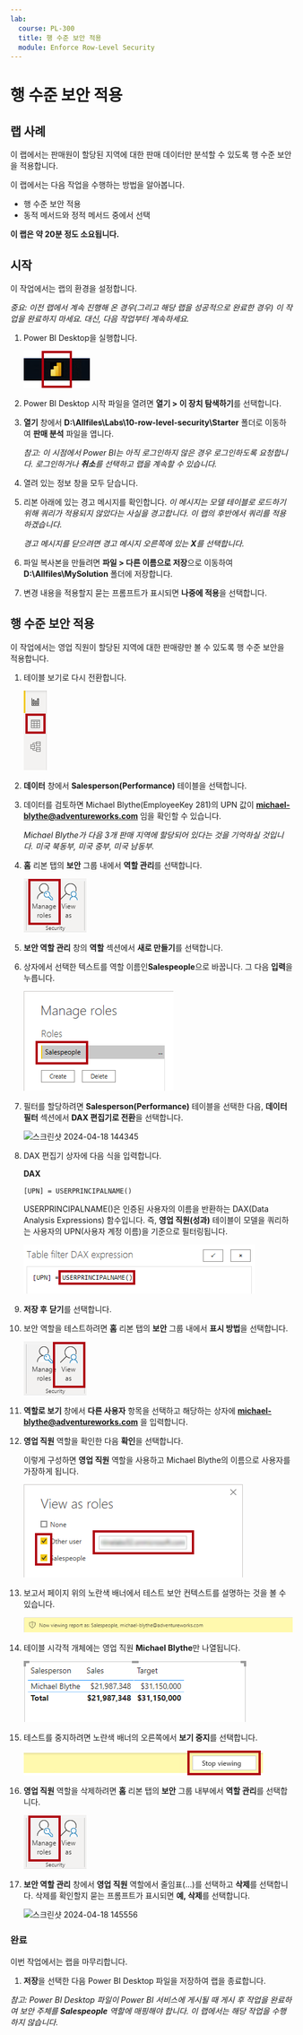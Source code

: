 ```yaml
---
lab:
  course: PL-300
  title: 행 수준 보안 적용
  module: Enforce Row-Level Security
---
```



# **행 수준 보안 적용**

## **랩 사례**

이 랩에서는 판매원이 할당된 지역에 대한 판매 데이터만 분석할 수 있도록 행 수준 보안을 적용합니다.

이 랩에서는 다음 작업을 수행하는 방법을 알아봅니다.

- 행 수준 보안 적용
- 동적 메서드와 정적 메서드 중에서 선택

**이 랩은 약 20분 정도 소요됩니다.**

## **시작**

이 작업에서는 랩의 환경을 설정합니다.

*중요: 이전 랩에서 계속 진행해 온 경우(그리고 해당 랩을 성공적으로 완료한 경우) 이 작업을 완료하지 마세요. 대신, 다음 작업부터 계속하세요.*

1. Power BI Desktop을 실행합니다.

    ![Power BI Desktop 아이콘](Linked_image_Files/02-load-data-with-power-query-in-power-bi-desktop_image1.png)

1. Power BI Desktop 시작 파일을 열려면 **열기 > 이 장치 탐색하기**를 선택합니다.

1. **열기** 창에서 **D:\Allfiles\Labs\10-row-level-security\Starter** 폴더로 이동하여 **판매 분석** 파일을 엽니다.

   *참고: 이 시점에서 Power BI는 아직 로그인하지 않은 경우 로그인하도록 요청합니다. 로그인하거나 **취소**를 선택하고 랩을 계속할 수 있습니다.*

1. 열려 있는 정보 창을 모두 닫습니다.

1. 리본 아래에 있는 경고 메시지를 확인합니다. *이 메시지는 모델 테이블로 로드하기 위해 쿼리가 적용되지 않았다는 사실을 경고합니다. 이 랩의 후반에서 쿼리를 적용하겠습니다.*
    
    *경고 메시지를 닫으려면 경고 메시지 오른쪽에 있는 **X**를 선택합니다.*

1. 파일 복사본을 만들려면 **파일 > 다른 이름으로 저장**으로 이동하여 **D:\Allfiles\MySolution** 폴더에 저장합니다.

1. 변경 내용을 적용할지 묻는 프롬프트가 표시되면 **나중에 적용**을 선택합니다.

## **행 수준 보안 적용**

이 작업에서는 영업 직원이 할당된 지역에 대한 판매량만 볼 수 있도록 행 수준 보안을 적용합니다.

1. 테이블 보기로 다시 전환합니다.

   ![그림 5701](Linked_image_Files/04-configure-data-model-in-power-bi-desktop-advanced_image20.png)

1. **데이터** 창에서 **Salesperson(Performance)** 테이블을 선택합니다.


1. 데이터를 검토하면 Michael Blythe(EmployeeKey 281)의 UPN 값이 **michael-blythe@adventureworks.com** 임을 확인할 수 있습니다.
    
    *Michael Blythe가 다음 3개 판매 지역에 할당되어 있다는 것을 기억하실 것입니다. 미국 북동부, 미국 중부, 미국 남동부.*

1. **홈** 리본 탭의 **보안** 그룹 내에서 **역할 관리**를 선택합니다.

    ![그림 5700](Linked_image_Files/04-configure-data-model-in-power-bi-desktop-advanced_image21.png)

1. **보안 역할 관리** 창의 **역할** 섹션에서 **새로 만들기**를 선택합니다.

1. 상자에서 선택한 텍스트를 역할 이름인**Salespeople**으로 바꿉니다. 그 다음 **입력**을 누릅니다.

   ![그림 5703](Linked_image_Files/04-configure-data-model-in-power-bi-desktop-advanced_image23.png)

1. 필터를 할당하려면 **Salesperson(Performance)** 테이블을 선택한 다음, **데이터 필터** 섹션에서 **DAX 편집기로 전환**을 선택합니다.

   ![스크린샷 2024-04-18 144345](https://github.com/afelix-95/PL-300-Microsoft-Power-BI-Data-Analyst/assets/148110824/1308d47f-2cca-4f88-9237-b02b66b4cf1e)

1. DAX 편집기 상자에 다음 식을 입력합니다.

    **DAX**

    ```
    [UPN] = USERPRINCIPALNAME()
    ```
    
    USERPRINCIPALNAME()은 인증된 사용자의 이름을 반환하는 DAX(Data Analysis Expressions) 함수입니다. 즉, **영업 직원(성과)** 테이블이 모델을 쿼리하는 사용자의 UPN(사용자 계정 이름)을 기준으로 필터링됩니다.

   ![그림 11](Linked_image_Files/04-configure-data-model-in-power-bi-desktop-advanced_image25.png)

1. **저장 후** **닫기**를 선택합니다.

1. 보안 역할을 테스트하려면 **홈** 리본 탭의 **보안** 그룹 내에서 **표시 방법**을 선택합니다.

   ![그림 5708](Linked_image_Files/04-configure-data-model-in-power-bi-desktop-advanced_image27.png)

1. **역할로 보기** 창에서 **다른 사용자** 항목을 선택하고 해당하는 상자에 **michael-blythe@adventureworks.com** 을 입력합니다.

1. **영업 직원** 역할을 확인한 다음 **확인**을 선택합니다.
    
    이렇게 구성하면 **영업 직원** 역할을 사용하고 Michael Blythe의 이름으로 사용자를 가장하게 됩니다.

   ![그림 5709](Linked_image_Files/04-configure-data-model-in-power-bi-desktop-advanced_image28.png)

1. 보고서 페이지 위의 노란색 배너에서 테스트 보안 컨텍스트를 설명하는 것을 볼 수 있습니다.

   ![그림 13](Linked_image_Files/04-configure-data-model-in-power-bi-desktop-advanced_image30.png)

1. 테이블 시각적 개체에는 영업 직원 **Michael Blythe**만 나열됩니다.

   ![그림 5713](Linked_image_Files/04-configure-data-model-in-power-bi-desktop-advanced_image31.png)

1. 테스트를 중지하려면 노란색 배너의 오른쪽에서 **보기 중지**를 선택합니다.

   ![그림 5712](Linked_image_Files/04-configure-data-model-in-power-bi-desktop-advanced_image32.png)

1. **영업 직원** 역할을 삭제하려면 **홈** 리본 탭의 **보안** 그룹 내부에서 **역할 관리**를 선택합니다.

   ![그림 16](Linked_image_Files/04-configure-data-model-in-power-bi-desktop-advanced_image33.png)

1. **보안 역할 관리** 창에서 **영업 직원** 역할에서 줄임표(...)를 선택하고 **삭제**를 선택합니다. 삭제를 확인할지 묻는 프롬프트가 표시되면 **예, 삭제**를 선택합니다.

   ![스크린샷 2024-04-18 145556](https://github.com/afelix-95/PL-300-Microsoft-Power-BI-Data-Analyst/assets/148110824/deeb4eac-b639-433d-a9d4-29c8e127008e)

### **완료**

이번 작업에서는 랩을 마무리합니다.

1. **저장**을 선택한 다음 Power BI Desktop 파일을 저장하여 랩을 종료합니다.

*참고: Power BI Desktop 파일이 Power BI 서비스에 게시될 때 게시 후 작업을 완료하여 보안 주체를 **Salespeople** 역할에 매핑해야 합니다. 이 랩에서는 해당 작업을 수행하지 않습니다.*
